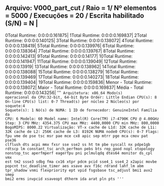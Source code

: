 Arquivo: V000_part_cut / Raio = 1/ Nº elementos = 5000 / Execuções = 20 / Escrita habilitado (S/N) = N |
-------------------------------------------------------------------------------------------
0Total Runtime: 0:0:0:0.161875|
1Total Runtime: 0:0:0:0.169837|
2Total Runtime: 0:0:0:0.140125|
3Total Runtime: 0:0:0:0.138072|
4Total Runtime: 0:0:0:0.138419|
5Total Runtime: 0:0:0:0.139976|
6Total Runtime: 0:0:0:0.138364|
7Total Runtime: 0:0:0:0.139767|
8Total Runtime: 0:0:0:0.142413|
9Total Runtime: 0:0:0:0.14177|
10Total Runtime: 0:0:0:0.141947|
11Total Runtime: 0:0:0:0.139049|
12Total Runtime: 0:0:0:0.13919|
13Total Runtime: 0:0:0:0.138962|
14Total Runtime: 0:0:0:0.138088|
15Total Runtime: 0:0:0:0.138279|
16Total Runtime: 0:0:0:0.139469|
17Total Runtime: 0:0:0:0.140273|
18Total Runtime: 0:0:0:0.139404|
19Total Runtime: 0:0:0:0.159836|
Menor - Total Runtime: 0:0:0:0.138072|
Maior - Total Runtime: 0:0:0:0.169837|
Média - Total Runtime: 0:0:0:0.143256|
'''<code>
Arquitetura:           x86_64
Modo(s) operacional da CPU:32-bit, 64-bit
Byte Order:            Little Endian
CPU(s):                8
On-line CPU(s) list:   0-7
Thread(s) per núcleo  2
Núcleo(s) por soquete:4
Soquete(s):            1
Nó(s) de NUMA:        1
ID de fornecedor:      GenuineIntel
Família da CPU:       6
Modelo:                60
Model name:            Intel(R) Core(TM) i7-4790K CPU @ 4.00GHz
Step:                  3
CPU MHz:               4354.375
CPU max MHz:           4400,0000
CPU min MHz:           800,0000
BogoMIPS:              8000.22
Virtualização:       VT-x
cache de L1d:          32K
cache de L1i:          32K
cache de L2:           256K
cache de L3:           8192K
NUMA node0 CPU(s):     0-7
Flags:                 fpu vme de pse tsc msr pae mce cx8 apic sep mtrr pge mca cmov pat pse36 clflush dts acpi mmx fxsr sse sse2 ss ht tm pbe syscall nx pdpe1gb rdtscp lm constant_tsc arch_perfmon pebs bts rep_good nopl xtopology nonstop_tsc aperfmperf eagerfpu pni pclmulqdq dtes64 monitor ds_cpl vmx est tm2 ssse3 sdbg fma cx16 xtpr pdcm pcid sse4_1 sse4_2 x2apic movbe popcnt tsc_deadline_timer aes xsave avx f16c rdrand lahf_lm abm tpr_shadow vnmi flexpriority ept vpid fsgsbase tsc_adjust bmi1 avx2 smep bmi2 erms invpcid xsaveopt dtherm ida arat pln pts
'''<code>

